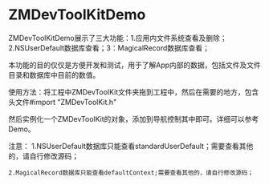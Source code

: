 # ZMDevToolKitDemo
ZMDevToolKitDemo展示了三大功能：1.应用内文件系统查看及删除；2.NSUserDefault数据库查看；3：MagicalRecord数据库查看；

本功能的目的仅仅是方便开发和测试，用于了解App内部的数据，包括文件及文件目录和数据库中目前的数值。

使用方法：将工程中ZMDevToolKit文件夹拖到工程中，然后在需要的地方，包含头文件#import "ZMDevToolKit.h"

然后实例化一个ZMDevToolKit的对象，添加到导航控制其中即可。详细可以参考Demo。

注意：
    1.NSUserDefault数据库只能查看standardUserDefault；需要查看其他的，请自行修改源码；
    
    2.MagicalRecord数据库只能查看defaultContext;需要查看其他的，请自行修改源码；
